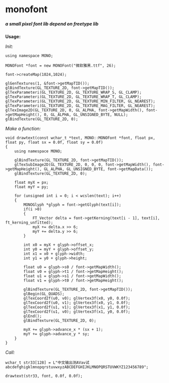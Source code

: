 # monofont
##### a small pixel font lib depend on freetype lib

**Usage:**

_Init:_

	using namespace MONO;

	MONOFont *font = new MONOFont("微软雅黑.ttf", 26);

	font->createMap(1024,1024);

	glGenTextures(1, &font->getMapTID());
	glBindTexture(GL_TEXTURE_2D, font->getMapTID());
	glTexParameteri(GL_TEXTURE_2D, GL_TEXTURE_WRAP_S, GL_CLAMP);
	glTexParameteri(GL_TEXTURE_2D, GL_TEXTURE_WRAP_T, GL_CLAMP);
	glTexParameteri(GL_TEXTURE_2D, GL_TEXTURE_MIN_FILTER, GL_NEAREST);
	glTexParameteri(GL_TEXTURE_2D, GL_TEXTURE_MAG_FILTER, GL_NEAREST);
	glTexImage2D(GL_TEXTURE_2D, 0, GL_ALPHA, font->getMapWidth(), font->getMapHeight(), 0, GL_ALPHA, GL_UNSIGNED_BYTE, NULL);
	glBindTexture(GL_TEXTURE_2D, 0);
  
_Make a function:_

	void drawtext(const wchar_t *text, MONO::MONOFont *font, float px, float py, float sx = 0.0f, float sy = 0.0f)
	{
		using namespace MONO;
	
		glBindTexture(GL_TEXTURE_2D, font->getMapTID());
		glTexSubImage2D(GL_TEXTURE_2D, 0, 0, 0, font->getMapWidth(), font->getMapHeight(), GL_ALPHA, GL_UNSIGNED_BYTE, font->getMapData());
		glBindTexture(GL_TEXTURE_2D, 0);
	
		float myX = px;
		float myY = py;
	
		for (unsigned int i = 0; i < wcslen(text); i++)
		{
			MONOGlyph *glyph = font->getGlyph(text[i]);
			if(i >0)
			{
				FT_Vector delta = font->getKerning(text[i - 1], text[i], ft_kerning_unfitted);
				myX += delta.x >> 6;
				myY += delta.y >> 6;
			}
	
			int x0 = myX + glyph->offset_x;
			int y0 = myY + glyph->offset_y;
			int x1 = x0 + glyph->width;
			int y1 = y0 + glyph->height;
	
			float u0 = glyph->s0 / font->getMapWidth();
			float v0 = glyph->t1 / font->getMapHeight();
			float u1 = glyph->s1 / font->getMapWidth();
			float v1 = glyph->t0 / font->getMapHeight();
	
			glBindTexture(GL_TEXTURE_2D, font->getMapTID());
			glBegin(GL_QUADS);
			glTexCoord2f(u0, v0); glVertex3f(x0, y0, 0.0f);
			glTexCoord2f(u0, v1); glVertex3f(x0, y1, 0.0f);
			glTexCoord2f(u1, v1); glVertex3f(x1, y1, 0.0f);
			glTexCoord2f(u1, v0); glVertex3f(x1, y0, 0.0f);
			glEnd();
			glBindTexture(GL_TEXTURE_2D, 0);
	
			myX += glyph->advance_x * (sx + 1);
			myY += glyph->advance_y * sy;
		}
	}

_Call:_

	wchar_t str33[128] = L"中文输出测AVav试abcdefghigklmnopqrstuvwxyzABCDEFGHIJKLMNOPQRSTUVWKYZ123456789";
	
	drawtext(str33, font, 0.0f, 0.0f);

